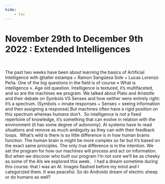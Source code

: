 ```yaml
---
hide:
    - toc
---
```


# November 29th to December 9th 2022 : Extended Intelligences

<br>

The past two weeks have been about learning the basics of Artificial Intelligence with @taller estampa + Ramon Sangüesa Sole + Lucas Lorenzo Peña. One of the big questions in the field is of course « What is intelligence ». Age old question. Intelligence is textured, it’s multifaceted, and so are the machines we program.  We talked about Plato and Aristotle and their debate on Symbols VS Senses and how neither were entirely right: it’s a spectrum. (Symbols = innate responses + Senses = seeing information and then assigning a response) But machines often have a rigid position on this spectrum whereas humans don’t. 
 So intelligence is not a fixed repertoire of knowledge, it’s something that can evolve in relation with the environment (it has some degree of autonomy). AI systems have to read situations and remove as much ambiguity as they can with their feedback loops.  What’s wild is there is so little difference is in how human brains function. The human brain is might be more complex so far but it’s based on the exact same principles. The only true difference is in the intention. We set the program for how our machines will process and act on information. But when we discover who built our program I’m not sure we’ll be as cheeky as some of the AIs we explored this week.   I had a dream sometime during this course: that I was an AI. Images flashed before my mind and I categorized them. It was peaceful. So do Androids dream of electric sheep or do humans as well?  


